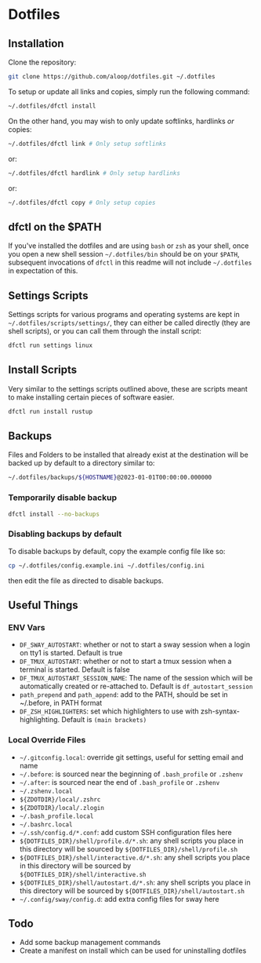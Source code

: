 # Dotfiles

## Installation

Clone the repository:

```sh
git clone https://github.com/aloop/dotfiles.git ~/.dotfiles
```

To setup or update all links and copies, simply run the following command:

```sh
~/.dotfiles/dfctl install
```

On the other hand, you may wish to only update softlinks, hardlinks _or_ copies:

```sh
~/.dotfiles/dfctl link # Only setup softlinks
```

or:

```sh
~/.dotfiles/dfctl hardlink # Only setup hardlinks
```

or:

```sh
~/.dotfiles/dfctl copy # Only setup copies
```

## dfctl on the $PATH

If you've installed the dotfiles and are using `bash` or `zsh` as your shell,
once you open a new shell session `~/.dotfiles/bin` should be on your `$PATH`,
subsequent invocations of `dfctl` in this readme will not include `~/.dotfiles`
in expectation of this.

## Settings Scripts

Settings scripts for various programs and operating systems are kept in `~/.dotfiles/scripts/settings/`,
they can either be called directly (they are shell scripts), or you can call
them through the install script:

```sh
dfctl run settings linux
```

## Install Scripts

Very similar to the settings scripts outlined above, these are scripts meant to
make installing certain pieces of software easier.

```sh
dfctl run install rustup
```

## Backups

Files and Folders to be installed that already exist at the destination
 will be backed up by default to a directory similar to:

```sh
~/.dotfiles/backups/${HOSTNAME}@2023-01-01T00:00:00.000000
```

### Temporarily disable backup

```sh
dfctl install --no-backups
```

### Disabling backups by default

To disable backups by default, copy the example config file like so:

```sh
cp ~/.dotfiles/config.example.ini ~/.dotfiles/config.ini
```

then edit the file as directed to disable backups.

## Useful Things

### ENV Vars

- `DF_SWAY_AUTOSTART`: whether or not to start a sway session when a login on tty1 is started. Default is true
- `DF_TMUX_AUTOSTART`: whether or not to start a tmux session when a terminal is started. Default is false
- `DF_TMUX_AUTOSTART_SESSION_NAME`: The name of the session which will be automatically created or re-attached to. Default is `df_autostart_session`
- `path_prepend` and `path_append`: add to the PATH, should be set in ~/.before, in PATH format
- `DF_ZSH_HIGHLIGHTERS`: set which highlighters to use with zsh-syntax-highlighting. Default is `(main brackets)`

### Local Override Files

- `~/.gitconfig.local`: override git settings, useful for setting email and name
- `~/.before`: is sourced near the beginning of `.bash_profile` or `.zshenv`
- `~/.after`: is sourced near the end of `.bash_profile` or `.zshenv`
- `~/.zshenv.local`
- `${ZDOTDIR}/local/.zshrc`
- `${ZDOTDIR}/local/.zlogin`
- `~/.bash_profile.local`
- `~/.bashrc.local`
- `~/.ssh/config.d/*.conf`: add custom SSH configuration files here
- `${DOTFILES_DIR}/shell/profile.d/*.sh`: any shell scripts you place in this directory will be sourced by `${DOTFILES_DIR}/shell/profile.sh`
- `${DOTFILES_DIR}/shell/interactive.d/*.sh`: any shell scripts you place in this directory will be sourced by `${DOTFILES_DIR}/shell/interactive.sh`
- `${DOTFILES_DIR}/shell/autostart.d/*.sh`: any shell scripts you place in this directory will be sourced by `${DOTFILES_DIR}/shell/autostart.sh`
- `~/.config/sway/config.d`: add extra config files for sway here

## Todo

- Add some backup management commands
- Create a manifest on install which can be used for uninstalling dotfiles
